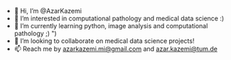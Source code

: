 - 👋 Hi, I’m @AzarKazemi
- 👀 I’m interested in computational pathology and medical data science :)
- 🌱 I’m currently learning python, image analysis and computational pathology ;) ")
- 💞️ I’m looking to collaborate on medical data science projects!
- 📫 Reach me by azarkazemi.mi@gmail.com and azar.kazemi@tum.de 
